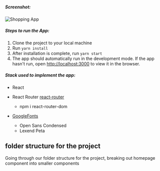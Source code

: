 ##### Screenshot:

![Shopping App]()

##### Steps to run the App:

1. Clone the project to your local machine
2. Run `yarn install`
3. After installation is complete, run `yarn start`
4. The app should automatically run in the development mode.
   If the app hasn't run, open [http://localhost:3000](http://localhost:3000) to view it in the browser.

##### Stack used to implement the app:

- React

- React Router [react-router](https://reactrouter.com/web/guides/quick-start)
  - npm i react-router-dom

- [GoogleFonts](https://fonts.google.com/?query=Lexend+pe)
  - Open Sans Condensed
  - Lexend Peta


## folder structure for the project

Going through our folder structure for the project, breaking out homepage component into smaller components